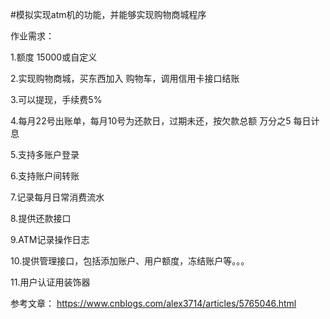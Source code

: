 #模拟实现atm机的功能，并能够实现购物商城程序

作业需求：

  1.额度 15000或自定义
  
  2.实现购物商城，买东西加入 购物车，调用信用卡接口结账
  
  3.可以提现，手续费5%
  
  4.每月22号出账单，每月10号为还款日，过期未还，按欠款总额 万分之5 每日计息
  
  5.支持多账户登录
  
  6.支持账户间转账
  
  7.记录每月日常消费流水
  
  8.提供还款接口
  
  9.ATM记录操作日志
   
  10.提供管理接口，包括添加账户、用户额度，冻结账户等。。。
  
  11.用户认证用装饰器

参考文章：
https://www.cnblogs.com/alex3714/articles/5765046.html